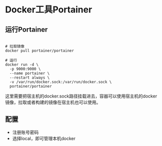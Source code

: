 # Docker工具Portainer

## 运行Portainer

``` shell

# 拉取镜像
docker pull portainer/portainer

# 运行
docker run -d \
  -p 9000:9000 \
  --name portainer \
  --restart always \
  -v /var/run/docker.sock:/var/run/docker.sock \
  portainer/portainer

```

这里需要把宿主机的docker.sock路径挂载进去，容器可以使用宿主机的docker镜像，拉取或者构建的镜像在宿主机也可以使用。

## 配置

- 注册账号密码
- 选择local，即可管理本机docker
